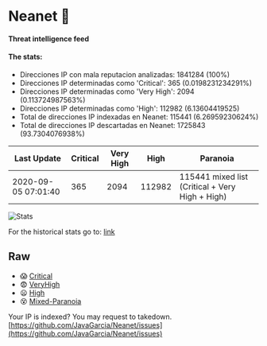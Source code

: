 # Neanet :hocho:
#### Threat intelligence feed
#### The stats:

- Direcciones IP con mala reputacion analizadas: 1841284 (100%)
- Direcciones IP determinadas como 'Critical':  365 (0.0198231234291%)
- Direcciones IP determinadas como 'Very High':  2094 (0.113724987563%)
- Direcciones IP determinadas como 'High':  112982 (6.13604419525)
- Total de direcciones IP indexadas en Neanet:  115441 (6.26959230624%)
- Total de direcciones IP descartadas en Neanet:  1725843 (93.7304076938%)

| Last Update | Critical | Very High | High | Paranoia |
| --- | --- | --- | --- | --- |
| 2020-09-05 07:01:40 | 365 | 2094 | 112982 | 115441 mixed list (Critical + Very High + High)|

![Stats](https://docs.google.com/spreadsheets/d/e/2PACX-1vSnaNMIXVabIpDJjufMlzH7poXnshF3mgd8Is1g9ytUEzVsP5my4Trn8f-xkoLLQ38xpL3HtmUexLo6/pubchart?oid=501124687&format=image)

For the historical stats go to: [link](/stats.csv)
## Raw
- :scream: [Critical](https://raw.githubusercontent.com/JavaGarcia/Neanet/master/blacklists/neanet_critical.txt)
- :fearful: [VeryHigh](https://raw.githubusercontent.com/JavaGarcia/Neanet/master/blacklists/neanet_veryHigh.txtt)
- :frowning: [High](https://raw.githubusercontent.com/JavaGarcia/Neanet/master/blacklists/neanet_high.txt)
- :dizzy_face: [Mixed-Paranoia](https://raw.githubusercontent.com/JavaGarcia/Neanet/master/blacklists/neanet_all.txt)


Your IP is indexed? You may request to takedown. [https://github.com/JavaGarcia/Neanet/issues](https://github.com/JavaGarcia/Neanet/issues)
















































































































































































































































































































































































































































































































































































